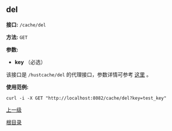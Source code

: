 ## del ##

**接口:** `/cache/del`

**方法:** `GET`

**参数:** 

*  **key** （必选）  

该接口是 `/hustcache/del` 的代理接口，参数详情可参考 [这里](../../hustdb/hustcache/del.md) 。

**使用范例:**

    curl -i -X GET "http://localhost:8082/cache/del?key=test_key"

[上一级](../cache.md)

[根目录](../../../index.md)